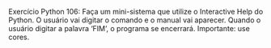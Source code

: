 Exercício Python 106: Faça um mini-sistema que utilize o Interactive Help do  Python. O usuário vai digitar o comando e o manual vai aparecer. Quando o usuário digitar a palavra ‘FIM’, o programa se encerrará. Importante: use cores.